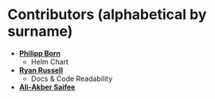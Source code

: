 # Contributors (alphabetical by surname)

* **[Philipp Born](https://github.com/tamcore)**
  * Helm Chart
* **[Ryan Russell](https://github.com/ryanrussell)**
  * Docs & Code Readability
* **[Ali-Akber Saifee](https://github.com/alisaifee)**
